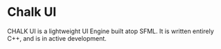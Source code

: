 # Chalk UI
CHALK UI is a lightweight UI Engine built atop SFML. It is written entirely C++, and is in active development.

